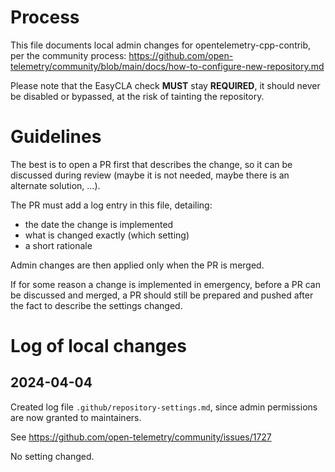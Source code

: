 # Process

This file documents local admin changes for opentelemetry-cpp-contrib,
per the community process: https://github.com/open-telemetry/community/blob/main/docs/how-to-configure-new-repository.md

Please note that the EasyCLA check **MUST** stay **REQUIRED**,
it should never be disabled or bypassed, at the risk of tainting the repository.

# Guidelines

The best is to open a PR first that describes the change,
so it can be discussed during review (maybe it is not needed,
maybe there is an alternate solution, ...).

The PR must add a log entry in this file, detailing:

* the date the change is implemented
* what is changed exactly (which setting)
* a short rationale

Admin changes are then applied only when the PR is merged.

If for some reason a change is implemented in emergency,
before a PR can be discussed and merged,
a PR should still be prepared and pushed after the fact to
describe the settings changed.

# Log of local changes

## 2024-04-04

Created log file `.github/repository-settings.md`, since admin permissions are now granted to maintainers.

See https://github.com/open-telemetry/community/issues/1727

No setting changed.


